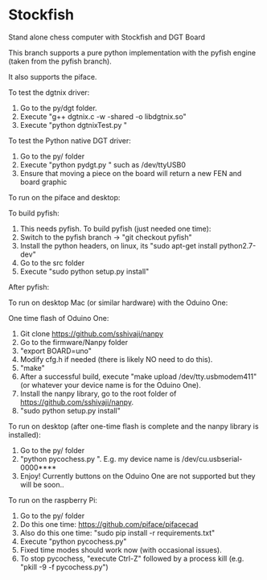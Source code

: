 Stockfish
=========

Stand alone chess computer with Stockfish and DGT Board

This branch supports a pure python implementation with the pyfish engine (taken from the pyfish branch).

It also supports the piface.

To test the dgtnix driver:

1. Go to the py/dgt folder.
2. Execute "g++ dgtnix.c  -w -shared -o libdgtnix.so"
3. Execute "python dgtnixTest.py <device name>"

To test the Python native DGT driver:

1. Go to the py/ folder
2. Execute "python pydgt.py <device name>" such as /dev/ttyUSB0
3. Ensure that moving a piece on the board will return a new FEN and board graphic


To run on the piface and desktop:


To build pyfish:

1. This needs pyfish. To build pyfish (just needed one time):
2. Switch to the pyfish branch -> "git checkout pyfish"
3. Install the python headers, on linux, its "sudo apt-get install python2.7-dev"
3. Go to the src folder
4. Execute "sudo python setup.py install"

After pyfish:

To run on desktop Mac (or similar hardware) with the Oduino One:

One time flash of Oduino One:

1. Git clone https://github.com/sshivaji/nanpy
1. Go to the firmware/Nanpy folder
1. "export BOARD=uno"
1. Modify cfg.h if needed (there is likely NO need to do this).
1. "make"
1. After a successful build, execute "make upload /dev/tty.usbmodem411" (or whatever your device name is for the Oduino One).
1. Install the nanpy library, go to the root folder of https://github.com/sshivaji/nanpy.
1. "sudo python setup.py install"
 

To run on desktop (after one-time flash is complete and the nanpy library is installed):

1. Go to the py/ folder
1. "python pycochess.py <DGT device_name>". E.g. my device name is /dev/cu.usbserial-0000\*\*\*\*  
1. Enjoy! Currently buttons on the Oduino One are not supported but they will be soon..


To run on the raspberry Pi:

1. Go to the py/ folder
1. Do this one time: https://github.com/piface/pifacecad
1. Also do this one time: "sudo pip install -r requirements.txt" 
1. Execute "python pycochess.py"
1. Fixed time modes should work now (with occasional issues).
1. To stop pycochess, "execute Ctrl-Z" followed by a process kill (e.g. "pkill -9 -f pycochess.py")
